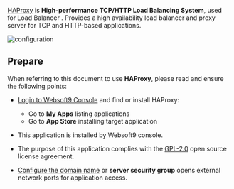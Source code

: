 [HAProxy](http://www.haproxy.org/) is **High-performance TCP/HTTP Load Balancing System**, used for Load Balancer . Provides a high availability load balancer and proxy server for TCP and HTTP-based applications.


![configuration](https://libs.websoft9.com/Websoft9/DocsPicture/zh/haproxy/HAProxy-configuration.png)


## Prepare

When referring to this document to use **HAProxy**, please read and ensure the following points:

- [Login to Websoft9 Console](./login-console) and find or install HAProxy:
  - Go to **My Apps** listing applications 
  - Go to **App Store** installing target application

- This application is installed by Websoft9 console.


- The purpose of this application complies with the [GPL-2.0](https://opensource.org/licenses/GPL-2.0) open source license agreement.


- [Configure the domain name](./domain-set) or **server security group** opens external network ports for application access.
